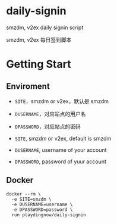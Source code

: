 # daily-signin

smzdm, v2ex daily signin script

smzdm, v2ex 每日签到脚本

# Getting Start

## Enviroment

 - `SITE`，smzdm or v2ex，默认是 smzdm
 - `DUSERNAME`，对应站点的用户名
 - `DPASSWORD`，对应站点的密码

 - `SITE`, smzdm or v2ex, default is smzdm
 - `DUSERNAME`, username of your account
 - `DPASSWORD`, password of yuur account

## Docker

```shell
docker --rm \
  -e SITE=smzdm \
  -e DUSERNAME=username \
  -e DPASSWORD=password \
  run playdingnow/daily-signin
```

